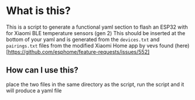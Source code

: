 # What is this?

This is a script to generate a functional yaml section to flash an ESP32 with for Xiaomi BLE temperature sensors (gen 2)
This should be inserted at the bottom of your yaml and is generated from the `devices.txt` and `pairings.txt` files from the modified Xiaomi Home app by vevs found (here)[https://github.com/esphome/feature-requests/issues/552]

## How can I use this?

place the two files in the same directory as the script, run the script and it will produce a yaml file